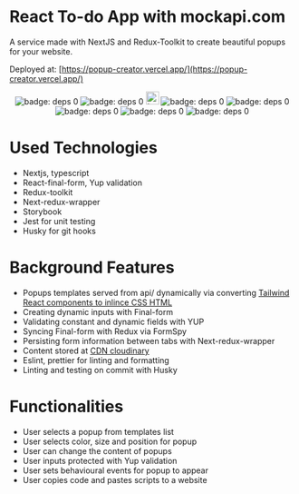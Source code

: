 # React To-do App with mockapi.com

A service made with NextJS and Redux-Toolkit to create beautiful popups for your website.

Deployed at: [https://popup-creator.vercel.app/](https://popup-creator.vercel.app/)

<p align="center">
  <!-- <img alt="badge: deps 0" src="https://img.shields.io/badge/react-%2320232a.svg?style=flat-square&logo=react&logoColor=%2361DAFB" /> -->
  <img alt="badge: deps 0" src="https://img.shields.io/badge/Next-black?style=flat-square&logo=next.js&logoColor=white" />
  <img alt="badge: deps 0" src="https://img.shields.io/badge/typescript-%23007ACC.svg?style=flat-square&logo=typescript&logoColor=white" />
  <img alt="badge: deps 0" height="23" src="https://github.com/final-form/react-final-form/raw/main/banner.png" />
  <img alt="badge: deps 0" src="https://img.shields.io/badge/redux-%23593d88.svg?style=flat-square&logo=redux&logoColor=white" />
  <img alt="badge: deps 0" src="https://img.shields.io/badge/tailwindcss-%2338B2AC.svg?style=flat-square&logo=tailwind-css&logoColor=white" />
  <img alt="badge: deps 0" src="https://img.shields.io/badge/-Storybook-FF4785?style=flat-square&logo=storybook&logoColor=white" />
  <img alt="badge: deps 0" src="https://img.shields.io/badge/ESLint-4B3263?style=flat-square&logo=eslint&logoColor=white" />
  <img alt="badge: deps 0" src="https://img.shields.io/badge/-jest-%23C21325?style=flat-square&logo=jest&logoColor=white" />
</p>

# Used Technologies

- Nextjs, typescript
- React-final-form, Yup validation
- Redux-toolkit
- Next-redux-wrapper
- Storybook
- Jest for unit testing
- Husky for git hooks

# Background Features

- Popups templates served from api/ dynamically via converting [Tailwind React components to inlince CSS HTML](https://popup-creator.vercel.app/api/popups/POPUP_010)
- Creating dynamic inputs with Final-form
- Validating constant and dynamic fields with YUP
- Syncing Final-form with Redux via FormSpy
- Persisting form information between tabs with Next-redux-wrapper
- Content stored at [CDN cloudinary](https://cloudinary.com)
- Eslint, prettier for linting and formatting
- Linting and testing on commit with Husky

# Functionalities

- User selects a popup from templates list
- User selects color, size and position for popup
- User can change the content of popups
- User inputs protected with Yup validation
- User sets behavioural events for popup to appear
- User copies code and pastes scripts to a website

<!-- # App screenshots -->
